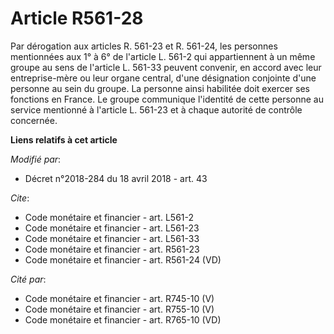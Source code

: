 # Article R561-28

Par dérogation aux articles R. 561-23 et R. 561-24, les personnes mentionnées aux 1° à 6° de l'article L. 561-2 qui
appartiennent à un même groupe au sens de l'article L. 561-33 peuvent convenir, en accord avec leur entreprise-mère ou leur
organe central, d'une désignation conjointe d'une personne au sein du groupe. La personne ainsi habilitée doit exercer ses
fonctions en France. Le groupe communique l'identité de cette personne au service mentionné à l'article L. 561-23 et à chaque
autorité de contrôle concernée.

**Liens relatifs à cet article**

_Modifié par_:

  - Décret n°2018-284 du 18 avril 2018 - art. 43

_Cite_:

  - Code monétaire et financier - art. L561-2
  - Code monétaire et financier - art. L561-23
  - Code monétaire et financier - art. L561-33
  - Code monétaire et financier - art. R561-23
  - Code monétaire et financier - art. R561-24 (VD)

_Cité par_:

  - Code monétaire et financier - art. R745-10 (V)
  - Code monétaire et financier - art. R755-10 (V)
  - Code monétaire et financier - art. R765-10 (VD)
